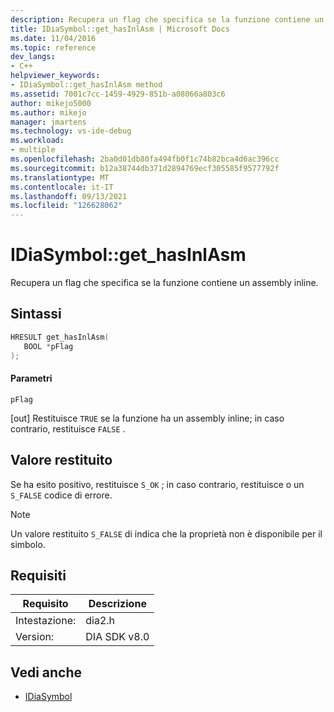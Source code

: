 ```yaml
---
description: Recupera un flag che specifica se la funzione contiene un assembly inline.
title: IDiaSymbol::get_hasInlAsm | Microsoft Docs
ms.date: 11/04/2016
ms.topic: reference
dev_langs:
- C++
helpviewer_keywords:
- IDiaSymbol::get_hasInlAsm method
ms.assetid: 7001c7cc-1459-4929-851b-a08066a803c6
author: mikejo5000
ms.author: mikejo
manager: jmartens
ms.technology: vs-ide-debug
ms.workload:
- multiple
ms.openlocfilehash: 2ba0d01db80fa494fb0f1c74b82bca4d6ac396cc
ms.sourcegitcommit: b12a38744db371d2894769ecf305585f9577792f
ms.translationtype: MT
ms.contentlocale: it-IT
ms.lasthandoff: 09/13/2021
ms.locfileid: "126628062"
---
```

# <a name="idiasymbolget_hasinlasm"></a>IDiaSymbol::get_hasInlAsm
Recupera un flag che specifica se la funzione contiene un assembly inline.

## <a name="syntax"></a>Sintassi

```C++
HRESULT get_hasInlAsm(
   BOOL *pFlag
);
```

#### <a name="parameters"></a>Parametri
 `pFlag`

[out] Restituisce `TRUE` se la funzione ha un assembly inline; in caso contrario, restituisce `FALSE` .

## <a name="return-value"></a>Valore restituito
 Se ha esito positivo, restituisce `S_OK` ; in caso contrario, restituisce o un `S_FALSE` codice di errore.

> [!NOTE]
> Un valore restituito `S_FALSE` di indica che la proprietà non è disponibile per il simbolo.

## <a name="requirements"></a>Requisiti

|Requisito|Descrizione|
|-----------------|-----------------|
|Intestazione:|dia2.h|
|Version:|DIA SDK v8.0|

## <a name="see-also"></a>Vedi anche
- [IDiaSymbol](../../debugger/debug-interface-access/idiasymbol.md)
